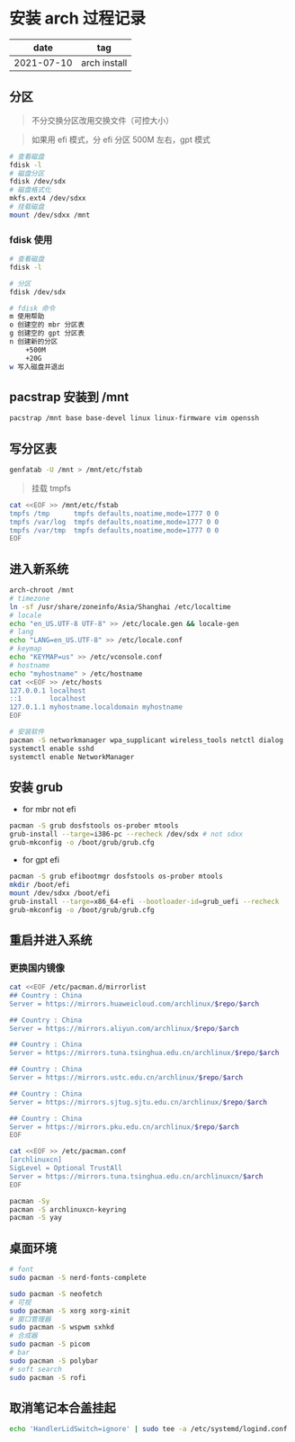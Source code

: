 # 安装 arch 过程记录

|    date    |     tag      |
|    ---     |     ---      |
| 2021-07-10 | arch install |


## 分区

> 不分交换分区改用交换文件（可控大小）

> 如果用 efi 模式，分 efi 分区 500M 左右，gpt 模式

```sh
# 查看磁盘
fdisk -l
# 磁盘分区
fdisk /dev/sdx
# 磁盘格式化
mkfs.ext4 /dev/sdxx
# 挂载磁盘
mount /dev/sdxx /mnt
```

### fdisk 使用

```sh
# 查看磁盘
fdisk -l

# 分区
fdisk /dev/sdx

# fdisk 命令
m 使用帮助
o 创建空的 mbr 分区表
g 创建空的 gpt 分区表
n 创建新的分区
    +500M
    +20G
w 写入磁盘并退出
```

## pacstrap 安装到 /mnt

```sh
pacstrap /mnt base base-devel linux linux-firmware vim openssh
```

## 写分区表

```sh
genfatab -U /mnt > /mnt/etc/fstab
```

> 挂载 tmpfs

```sh
cat <<EOF >> /mnt/etc/fstab
tmpfs /tmp      tmpfs defaults,noatime,mode=1777 0 0
tmpfs /var/log  tmpfs defaults,noatime,mode=1777 0 0
tmpfs /var/tmp  tmpfs defaults,noatime,mode=1777 0 0
EOF
```

## 进入新系统

```sh
arch-chroot /mnt
# timezone
ln -sf /usr/share/zoneinfo/Asia/Shanghai /etc/localtime
# locale
echo "en_US.UTF-8 UTF-8" >> /etc/locale.gen && locale-gen
# lang
echo "LANG=en_US.UTF-8" >> /etc/locale.conf
# keymap
echo "KEYMAP=us" >> /etc/vconsole.conf
# hostname
echo "myhostname" > /etc/hostname
cat <<EOF >> /etc/hosts
127.0.0.1 localhost
::1       localhost
127.0.1.1 myhostname.localdomain myhostname
EOF

# 安装软件
pacman -S networkmanager wpa_supplicant wireless_tools netctl dialog
systemctl enable sshd
systemctl enable NetworkManager
```

## 安装 grub

- for mbr not efi

```sh
pacman -S grub dosfstools os-prober mtools
grub-install --targe=i386-pc --recheck /dev/sdx # not sdxx
grub-mkconfig -o /boot/grub/grub.cfg
```

- for gpt efi

```sh
pacman -S grub efibootmgr dosfstools os-prober mtools
mkdir /boot/efi
mount /dev/sdxx /boot/efi
grub-install --targe=x86_64-efi --bootloader-id=grub_uefi --recheck
grub-mkconfig -o /boot/grub/grub.cfg
```

## 重启并进入系统

### 更换国内镜像

```sh
cat <<EOF /etc/pacman.d/mirrorlist
## Country : China
Server = https://mirrors.huaweicloud.com/archlinux/$repo/$arch

## Country : China
Server = https://mirrors.aliyun.com/archlinux/$repo/$arch

## Country : China
Server = https://mirrors.tuna.tsinghua.edu.cn/archlinux/$repo/$arch

## Country : China
Server = https://mirrors.ustc.edu.cn/archlinux/$repo/$arch

## Country : China
Server = https://mirrors.sjtug.sjtu.edu.cn/archlinux/$repo/$arch

## Country : China
Server = https://mirrors.pku.edu.cn/archlinux/$repo/$arch
EOF

cat <<EOF >> /etc/pacman.conf
[archlinuxcn]
SigLevel = Optional TrustAll
Server = https://mirrors.tuna.tsinghua.edu.cn/archlinuxcn/$arch
EOF
```

```sh
pacman -Sy
pacman -S archlinuxcn-keyring
pacman -S yay
```

## 桌面环境

```sh
# font
sudo pacman -S nerd-fonts-complete

sudo pacman -S neofetch
# 可视
sudo pacman -S xorg xorg-xinit
# 窗口管理器
sudo pacman -S wspwm sxhkd
# 合成器
sudo pacman -S picom
# bar
sudo pacman -S polybar
# soft search
sudo pacman -S rofi
```

## 取消笔记本合盖挂起

```sh
echo 'HandlerLidSwitch=ignore' | sudo tee -a /etc/systemd/logind.conf
```

